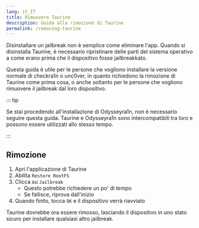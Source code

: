 ```yaml
---
lang: it_IT
title: Rimuovere Taurine
description: Guida alla rimozione di Taurine
permalink: /removing-taurine
---
```


Disinstallare un jailbreak non è semplice come eliminare l'app. Quando si disinstalla Taurine, è necessario ripristinare delle parti del sistema operativo a come erano prima che il dispositivo fosse jailbreakkato.

Questa guida è utile per le persone che vogliono installare la versione normale di checkra1n o unc0ver, in quanto richiedono la rimozione di Taurine come prima cosa, o anche soltanto per le persone che vogliono rimuovere il jailbreak dal loro dispositivo.

::: tip

Se stai procedendo all'installazione di Odysseyra1n, non è necessario seguire questa guida. Taurine e Odysseyra1n sono intercompatibili tra loro e possono essere utilizzati allo stesso tempo.

:::

## Rimozione

1. Apri l'applicazione di Taurine
1. Abilita `Restore RootFS`
1. Clicca su `Jailbreak`
    - Questo potrebbe richiedere un po' di tempo
    - Se fallisce, riprova dall'inizio
1. Quando finito, tocca `OK` e il dispositivo verrà riavviato

Taurine dovrebbe ora essere rimosso, lasciando il dispositivo in uno stato sicuro per installare qualsiasi altro jailbreak.
